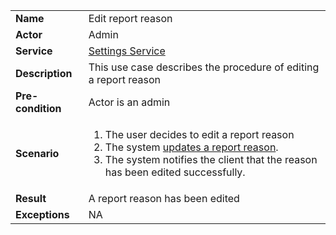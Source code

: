 <table>
    <tr>
        <td>
            <strong>Name</strong>
        </td>
        <td>
            Edit report reason
        </td>
    </tr>
    <tr>
        <td>
            <strong>Actor</strong>
        </td>
        <td>
            Admin
        </td>
    </tr>
    <tr>
            <td>
                <strong>Service</strong>
            </td>
            <td>
                <a href="../../services/backend/settings.md">Settings Service</a>
            </td>
        </tr>
    <tr>
        <td>
            <strong>Description</strong>
        </td>
        <td>
            This use case describes the procedure of editing a report reason
        </td>
    </tr>
    <tr>
        <td>
            <strong>Pre-condition</strong>
        </td>
        <td>
            Actor is an admin
        </td>
    </tr>
    <tr>
        <td>
            <strong>Scenario</strong>
        </td>
        <td>
            <ol>
                <li>
                   The user decides to edit a report reason
                </li>
                <li>
                    The system <a href="./update-report-reason.md">updates a report reason</a>.
                </li>
                <li>
                    The system notifies the client that the reason has been edited successfully.
                </li>
            </ol>
        </td>
    </tr>
    <tr>
        <td>
            <strong>Result</strong>
        </td>
        <td>
            A report reason has been edited
        </td>
    </tr>
    <tr>
        <td>
            <strong>Exceptions</strong>
        </td>
        <td>
            NA          
        </td>
    </tr>
</table>
